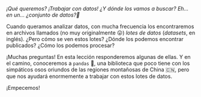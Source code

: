 _¡Qué queremos? ¡Trabajar con datos! ¿Y dónde los vamos a buscar? Eh... en un... ¿conjunto de datos?🤔_

Cuando queramos analizar datos, con mucha frecuencia los encontraremos en archivos llamados (no muy originalmente 😛) _lotes de datos_ (_datasets_, en inglés). ¿Pero cómo se ven estos lotes? ¿Dónde los podemos encontrar publicados? ¿Cómo los podemos procesar?

¡Muchas preguntas! En esta lección responderemos algunas de ellas. Y en el camino, conoceremos a `pandas` 🐼, una biblioteca que poco tiene con los simpáticos osos oriundos de las regiones montañosas de China 🇨🇳, pero que nos ayudará enormemente a trabajar con estos lotes de datos.

¡Empecemos!
